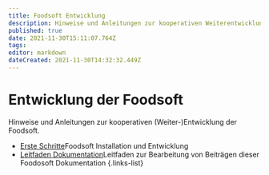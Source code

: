 ```yaml
---
title: Foodsoft Entwicklung
description: Hinweise und Anleitungen zur kooperativen Weiterentwicklung der Foodsoft
published: true
date: 2021-11-30T15:11:07.764Z
tags: 
editor: markdown
dateCreated: 2021-11-30T14:32:32.449Z
---
```


# Entwicklung der Foodsoft

Hinweise und Anleitungen zur kooperativen (Weiter-)Entwicklung der Foodsoft.

- [Erste Schritte](/de/documentation/development/first-steps)Foodsoft Installation und Entwicklung
- [Leitfaden Dokumentation](/de/documentation/development/howtowrite)Leitfaden zur Bearbeitung von Beiträgen dieser Foodosoft Dokumentation
{.links-list}